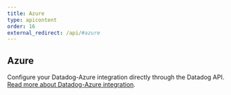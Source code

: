 ```yaml
---
title: Azure
type: apicontent
order: 16
external_redirect: /api/#azure
---
```


## Azure

Configure your Datadog-Azure integration directly through the Datadog API.
[Read more about Datadog-Azure integration][1].


[1]: /integrations/azure
